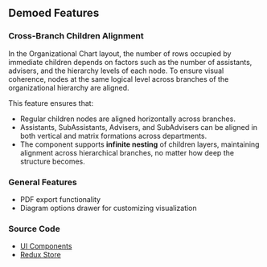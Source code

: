 ## Demoed Features

### Cross-Branch Children Alignment
In the Organizational Chart layout, the number of rows occupied by immediate children depends on factors such as the number of assistants, advisers, and the hierarchy levels of each node. To ensure visual coherence, nodes at the same logical level across branches of the organizational hierarchy are aligned.

This feature ensures that:
* Regular children nodes are aligned horizontally across branches.
* Assistants, SubAssistants, Advisers, and SubAdvisers can be aligned in both vertical and matrix formations across departments.
* The component supports **infinite nesting** of children layers, maintaining alignment across hierarchical branches, no matter how deep the structure becomes.

### General Features
* PDF export functionality
* Diagram options drawer for customizing visualization

### Source Code
* [UI Components](https://github.com/BasicPrimitives/react-demo/tree/master/client/src/containers/CrossBranchAlignment)
* [Redux Store](https://github.com/BasicPrimitives/react-demo/blob/master/client/src/redux/modules/demos/crossbranchalignment.js)
